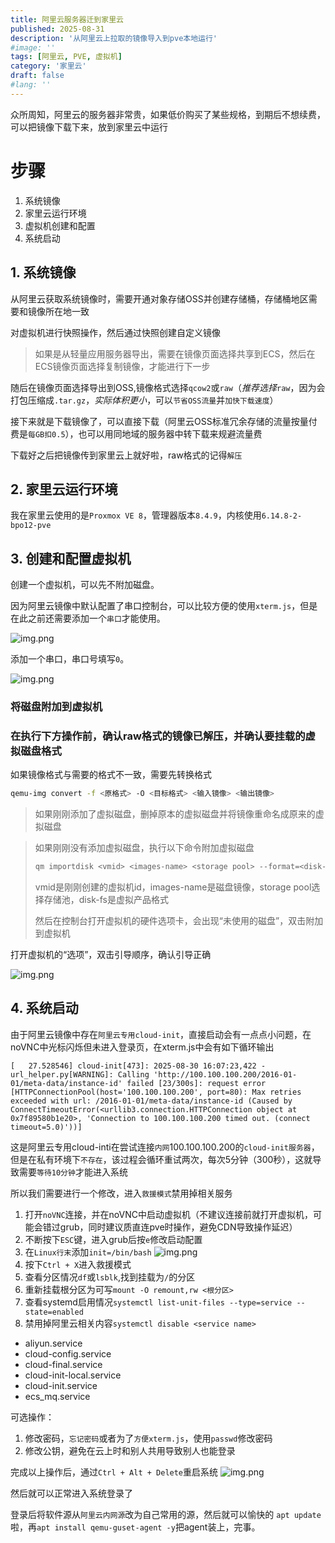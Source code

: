```yaml
---
title: 阿里云服务器迁到家里云
published: 2025-08-31
description: '从阿里云上拉取的镜像导入到pve本地运行'
#image: ''
tags: [阿里云, PVE, 虚拟机]
category: '家里云'
draft: false 
#lang: ''
---
```



众所周知，阿里云的服务器非常贵，如果低价购买了某些规格，到期后不想续费，可以把镜像下载下来，放到家里云中运行

# 步骤
1. 系统镜像
2. 家里云运行环境
3. 虚拟机创建和配置
4. 系统启动



## 1. 系统镜像

从阿里云获取系统镜像时，需要开通对象存储OSS并创建存储桶，存储桶地区需要和镜像所在地一致

对虚拟机进行快照操作，然后通过快照创建自定义镜像

> 如果是从轻量应用服务器导出，需要在镜像页面选择共享到ECS，然后在ECS镜像页面选择复制镜像，才能进行下一步 

随后在镜像页面选择导出到OSS,镜像格式选择`qcow2`或`raw`（*推荐选择*`raw`，因为会打包压缩成`.tar.gz`，*实际体积更小*，可以`节省OSS流量`并`加快下载速度`） 

接下来就是下载镜像了，可以直接下载（阿里云OSS标准冗余存储的流量按量付费是`每GB扣0.5`），也可以用同地域的服务器中转下载来规避流量费

下载好之后把镜像传到家里云上就好啦，raw格式的记得`解压`



## 2. 家里云运行环境

我在家里云使用的是`Proxmox VE 8`，管理器版本`8.4.9`，内核使用`6.14.8-2-bpo12-pve`



## 3. 创建和配置虚拟机

创建一个虚拟机，可以先不附加磁盘。

因为阿里云镜像中默认配置了串口控制台，可以比较方便的使用`xterm.js`，但是在此之前还需要添加一个`串口`才能使用。

![img.png](1.png)

添加一个串口，串口号填写`0`。

![img.png](2.png)

### 将磁盘附加到虚拟机

### 在执行下方操作前，确认raw格式的镜像已解压，并确认要挂载的虚拟磁盘格式

如果镜像格式与需要的格式不一致，需要先转换格式

```bash
qemu-img convert -f <原格式> -O <目标格式> <输入镜像> <输出镜像>
```

> 如果刚刚添加了虚拟磁盘，删掉原本的虚拟磁盘并将镜像重命名成原来的虚拟磁盘

> 如果刚刚没有添加虚拟磁盘，执行以下命令附加虚拟磁盘
> 
> ```bash
> qm importdisk <vmid> <images-name> <storage pool> --format=<disk-fs>
> ```
> 
> vmid是刚刚创建的虚拟机id，images-name是磁盘镜像，storage pool选择存储池，disk-fs是虚拟产品格式
> 
> 然后在控制台打开虚拟机的硬件选项卡，会出现“未使用的磁盘”，双击附加到虚拟机

打开虚拟机的“选项”，双击引导顺序，确认引导正确

![img.png](3.png)

## 4. 系统启动

由于阿里云镜像中存在`阿里云专用cloud-init`，直接启动会有一点点小问题，在noVNC中光标闪烁但未进入登录页，在xterm.js中会有如下循环输出

```log
[   27.528546] cloud-init[473]: 2025-08-30 16:07:23,422 - url_helper.py[WARNING]: Calling 'http://100.100.100.200/2016-01-01/meta-data/instance-id' failed [23/300s]: request error [HTTPConnectionPool(host='100.100.100.200', port=80): Max retries exceeded with url: /2016-01-01/meta-data/instance-id (Caused by ConnectTimeoutError(<urllib3.connection.HTTPConnection object at 0x7f89580b1e20>, 'Connection to 100.100.100.200 timed out. (connect timeout=5.0)'))]
```

这是阿里云专用cloud-inti在尝试连接`内网`100.100.100.200的`cloud-init服务器`，但是在私有环境下`不存在`，该过程会循环重试两次，每次5分钟（300秒），这就导致需要`等待10分钟`才能进入系统

所以我们需要进行一个修改，进入`救援模式`禁用掉相关服务

1. 打开`noVNC`连接，并在noVNC中启动虚拟机（不建议连接前就打开虚拟机，可能会错过grub，同时建议质直连pve时操作，避免CDN导致操作延迟）
2. 不断按下`ESC`键，进入grub后按`e`修改启动配置
3. 在`Linux行末`添加`init=/bin/bash`
![img.png](4.png)
4. 按下`Ctrl + X`进入救援模式
5. 查看分区情况`df`或`lsblk`,找到挂载为`/`的分区
6. 重新挂载根分区为可写`mount -O remount,rw <根分区>`
7. 查看systemd启用情况`systemctl list-unit-files --type=service --state=enabled`
8. 禁用掉阿里云相关内容`systemctl disable <service name>`
- aliyun.service 
- cloud-config.service
- cloud-final.service
- cloud-init-local.service
- cloud-init.service
- ecs_mq.service

可选操作：

1. 修改密码，`忘记密码`或者为了`方便xterm.js`，使用`passwd`修改密码
2. 修改公钥，避免在云上时和别人共用导致别人也能登录

完成以上操作后，通过`Ctrl + Alt + Delete`重启系统
![img.png](5.png)

然后就可以正常进入系统登录了

登录后将软件源从`阿里云内网源`改为自己常用的源，然后就可以愉快的 `apt update`啦，再`apt install qemu-guset-agent -y`把agent装上，完事。